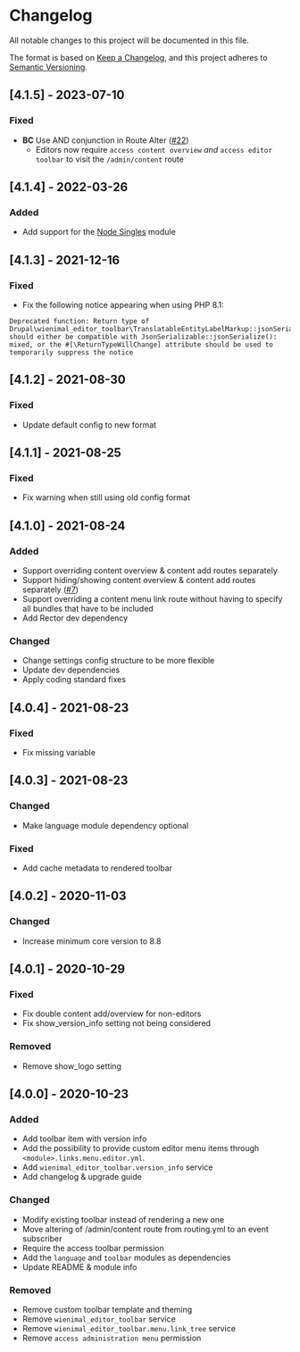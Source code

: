 # Changelog
All notable changes to this project will be documented in this file.

The format is based on [Keep a Changelog](https://keepachangelog.com/en/1.0.0/),
and this project adheres to [Semantic Versioning](https://semver.org/spec/v2.0.0.html).

## [4.1.5] - 2023-07-10
### Fixed
- **BC** Use AND conjunction in Route Alter ([#22](https://github.com/wieni/wienimal_editor_toolbar/pull/22))
    - Editors now require `access content overview` _and_ `access editor toolbar` to visit the `/admin/content` route

## [4.1.4] - 2022-03-26
### Added
- Add support for the [Node Singles](https://www.drupal.org/project/node_singles) module

## [4.1.3] - 2021-12-16
### Fixed
- Fix the following notice appearing when using PHP 8.1:
```
Deprecated function: Return type of Drupal\wienimal_editor_toolbar\TranslatableEntityLabelMarkup::jsonSerialize() should either be compatible with JsonSerializable::jsonSerialize(): mixed, or the #[\ReturnTypeWillChange] attribute should be used to temporarily suppress the notice
```

## [4.1.2] - 2021-08-30
### Fixed
- Update default config to new format

## [4.1.1] - 2021-08-25
### Fixed
- Fix warning when still using old config format

## [4.1.0] - 2021-08-24
### Added
- Support overriding content overview & content add routes separately
- Support hiding/showing content overview & content add routes separately ([#7](https://github.com/wieni/wienimal_editor_toolbar/issues/7))
- Support overriding a content menu link route without having to specify all bundles that have to be included
- Add Rector dev dependency

### Changed
- Change settings config structure to be more flexible
- Update dev dependencies
- Apply coding standard fixes

## [4.0.4] - 2021-08-23
### Fixed
- Fix missing variable

## [4.0.3] - 2021-08-23
### Changed
- Make language module dependency optional

### Fixed
- Add cache metadata to rendered toolbar

## [4.0.2] - 2020-11-03
### Changed
- Increase minimum core version to 8.8

## [4.0.1] - 2020-10-29
### Fixed
- Fix double content add/overview for non-editors
- Fix show_version_info setting not being considered

### Removed
- Remove show_logo setting

## [4.0.0] - 2020-10-23
### Added
- Add toolbar item with version info
- Add the possibility to provide custom editor menu items through `<module>.links.menu.editor.yml`.
- Add `wienimal_editor_toolbar.version_info` service
- Add changelog & upgrade guide

### Changed
- Modify existing toolbar instead of rendering a new one
- Move altering of /admin/content route from routing.yml to an event subscriber
- Require the access toolbar permission
- Add the `language` and `toolbar` modules as dependencies
- Update README & module info

### Removed
- Remove custom toolbar template and theming
- Remove `wienimal_editor_toolbar` service
- Remove `wienimal_editor_toolbar.menu.link_tree` service
- Remove `access administration menu` permission
